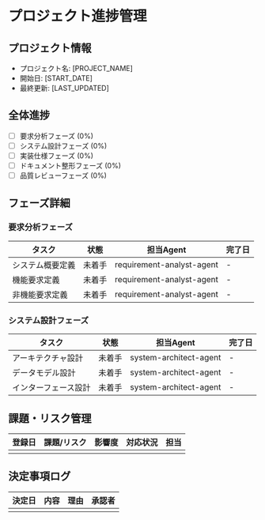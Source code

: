 # プロジェクト進捗管理

## プロジェクト情報
- プロジェクト名: [PROJECT_NAME]
- 開始日: [START_DATE]
- 最終更新: [LAST_UPDATED]

## 全体進捗
- [ ] 要求分析フェーズ (0%)
- [ ] システム設計フェーズ (0%)
- [ ] 実装仕様フェーズ (0%)
- [ ] ドキュメント整形フェーズ (0%)
- [ ] 品質レビューフェーズ (0%)

## フェーズ詳細

### 要求分析フェーズ
| タスク | 状態 | 担当Agent | 完了日 |
|--------|------|-----------|--------|
| システム概要定義 | 未着手 | requirement-analyst-agent | - |
| 機能要求定義 | 未着手 | requirement-analyst-agent | - |
| 非機能要求定義 | 未着手 | requirement-analyst-agent | - |

### システム設計フェーズ
| タスク | 状態 | 担当Agent | 完了日 |
|--------|------|-----------|--------|
| アーキテクチャ設計 | 未着手 | system-architect-agent | - |
| データモデル設計 | 未着手 | system-architect-agent | - |
| インターフェース設計 | 未着手 | system-architect-agent | - |

## 課題・リスク管理
| 登録日 | 課題/リスク | 影響度 | 対応状況 | 担当 |
|--------|------------|--------|----------|------|
| | | | | |

## 決定事項ログ
| 決定日 | 内容 | 理由 | 承認者 |
|--------|------|------|--------|
| | | | |